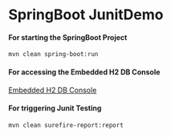 # SpringBoot JunitDemo




#### For starting the SpringBoot Project 
```
mvn clean spring-boot:run 
```

#### For accessing the Embedded H2 DB Console 
<a href="http://localhost:8080/console" target="_blank">Embedded H2 DB Console</a>


#### For triggering Junit Testing 
```
mvn clean surefire-report:report
```

